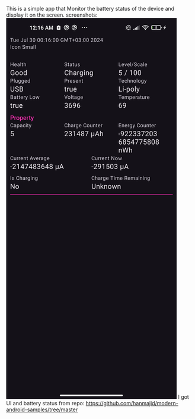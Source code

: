 This is a simple app that Monitor the battery status of the device and display it on the screen. 
screenshots:
![](.\screenshots\batteryManager.jpg)
I got UI and battery status from repo: https://github.com/hanmajid/modern-android-samples/tree/master
